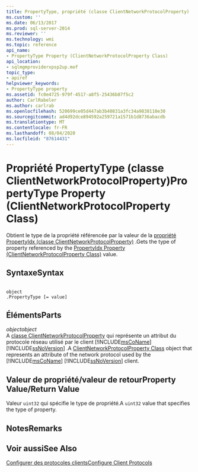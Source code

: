 ```yaml
---
title: PropertyType, propriété (classe ClientNetworkProtocolProperty) | Microsoft Docs
ms.custom: ''
ms.date: 06/13/2017
ms.prod: sql-server-2014
ms.reviewer: ''
ms.technology: wmi
ms.topic: reference
api_name:
- PropertyType Property (ClientNetworkProtocolProperty Class)
api_location:
- sqlmgmproviderxpsp2up.mof
topic_type:
- apiref
helpviewer_keywords:
- PropertyType property
ms.assetid: fc0e4725-979f-4517-a8f5-25436b87f5c2
author: CarlRabeler
ms.author: carlrab
ms.openlocfilehash: 520699ce05d447ab3b40831a3fc34a9838110e30
ms.sourcegitcommit: ad4d92dce894592a259721a1571b1d8736abacdb
ms.translationtype: MT
ms.contentlocale: fr-FR
ms.lasthandoff: 08/04/2020
ms.locfileid: "87614431"
---
```

# <a name="propertytype-property-clientnetworkprotocolproperty-class"></a><span data-ttu-id="7d714-102">Propriété PropertyType (classe ClientNetworkProtocolProperty)</span><span class="sxs-lookup"><span data-stu-id="7d714-102">PropertyType Property (ClientNetworkProtocolProperty Class)</span></span>
  <span data-ttu-id="7d714-103">Obtient le type de la propriété référencée par la valeur de la [propriété PropertyIdx (classe ClientNetworkProtocolProperty)](clientnetworkprotocolproperty-class.md) .</span><span class="sxs-lookup"><span data-stu-id="7d714-103">Gets the type of property referenced by the [PropertyIdx Property (ClientNetworkProtocolProperty Class)](clientnetworkprotocolproperty-class.md) value.</span></span>  
  
## <a name="syntax"></a><span data-ttu-id="7d714-104">Syntaxe</span><span class="sxs-lookup"><span data-stu-id="7d714-104">Syntax</span></span>  
  
```  
  
object  
.PropertyType [= value]  
```  
  
## <a name="parts"></a><span data-ttu-id="7d714-105">Éléments</span><span class="sxs-lookup"><span data-stu-id="7d714-105">Parts</span></span>  
 <span data-ttu-id="7d714-106">*object*</span><span class="sxs-lookup"><span data-stu-id="7d714-106">*object*</span></span>  
 <span data-ttu-id="7d714-107">A [classe ClientNetworkProtocolProperty](clientnetworkprotocolproperty-class.md) qui représente un attribut du protocole réseau utilisé par le client [!INCLUDE[msCoName](../../../includes/msconame-md.md)] [!INCLUDE[ssNoVersion](../../../includes/ssnoversion-md.md)] .</span><span class="sxs-lookup"><span data-stu-id="7d714-107">A [ClientNetworkProtocolProperty Class](clientnetworkprotocolproperty-class.md) object that represents an attribute of the network protocol used by the [!INCLUDE[msCoName](../../../includes/msconame-md.md)] [!INCLUDE[ssNoVersion](../../../includes/ssnoversion-md.md)] client.</span></span>  
  
## <a name="property-valuereturn-value"></a><span data-ttu-id="7d714-108">Valeur de propriété/valeur de retour</span><span class="sxs-lookup"><span data-stu-id="7d714-108">Property Value/Return Value</span></span>  
 <span data-ttu-id="7d714-109">Valeur `uint32` qui spécifie le type de propriété.</span><span class="sxs-lookup"><span data-stu-id="7d714-109">A `uint32` value that specifies the type of property.</span></span>  
  
## <a name="remarks"></a><span data-ttu-id="7d714-110">Notes</span><span class="sxs-lookup"><span data-stu-id="7d714-110">Remarks</span></span>  
  
## <a name="see-also"></a><span data-ttu-id="7d714-111">Voir aussi</span><span class="sxs-lookup"><span data-stu-id="7d714-111">See Also</span></span>  
 [<span data-ttu-id="7d714-112">Configurer des protocoles clients</span><span class="sxs-lookup"><span data-stu-id="7d714-112">Configure Client Protocols</span></span>](../../../database-engine/configure-windows/configure-client-protocols.md)  
  
  
